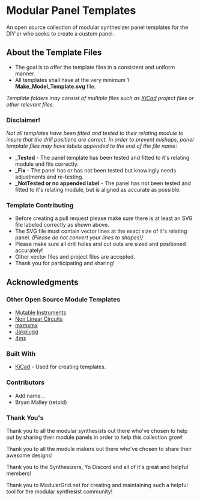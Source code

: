 # Modular Panel Templates

An open source collection of modular synthesizer panel templates for the DIY'er who seeks to create a custom panel.

## About the Template Files

* The goal is to offer the template files in a consistent and uniform manner.
* All templates shall have at the very minimum 1 **Make_Model_Template.svg** file.

*Template folders may consist of multiple files such as [KiCad](http://kicad-pcb.org/) project files or other relevant files.*

### Disclaimer!

*Not all templates have been fitted and tested to their relating module to insure that the drill positions are correct. In order to prevent mishaps, panel template files may have labels appended to the end of the file name:*

* **_Tested** - The panel template has been tested and fitted to it's relating module and fits correctly.
* **_Fix** - The panel has or has not been tested but knowingly needs adjustments and re-testing.
* **_NotTested or no appended label** - The panel has not been tested and fitted to it's relating module, but is aligned as accurate as possible.

### Template Contributing

* Before creating a pull request please make sure there is at least an SVG file labeled correctly as shown above.
* The SVG file must contain vector lines at the exact size of it's relating panel. *(Please do not convert your lines to shapes!)*
* Please make sure all drill holes and cut outs are sized and positioned accurately!
* Other vector files and project files are accepted.
* Thank you for participating and sharing!

## Acknowledgments

### Other Open Source Module Templates

* [Mutable Instruments](https://github.com/pichenettes/eurorack)
* [Non Linear Circuits](http://www.sdiy.org/pinky/data/data.html)
* [mxmxmx](https://github.com/mxmxmx)
* [Jakplugg](https://github.com/jakplugg)
* [4ms](https://4mscompany.com/)

### Built With

* [KiCad](http://kicad-pcb.org/) - Used for creating templates.

### Contributors

* Add name...
* Bryan Malley (retoid)

### Thank You's

Thank you to all the modular synthesists out there who've chosen to help out by sharing their module panels in order to help this collection grow!

Thank you to all the module makers out there who've chosen to share their awesome designs!

Thank you to the Synthesizers, Yo Discord and all of it's great and helpful members!

Thank you to ModularGrid.net for creating and maintaining such a helpful tool for the modular synthesist community!

